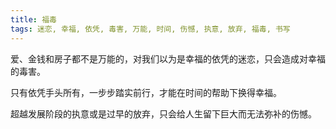 ```yaml
---
title: 福毒
tags: 迷恋, 幸福, 依凭, 毒害, 万能, 时间, 伤憾, 执意, 放弃, 福毒, 书写
---
```



爱、金钱和房子都不是万能的，对我们以为是幸福的依凭的迷恋，只会造成对幸福的毒害。

只有依凭手头所有，一步步踏实前行，才能在时间的帮助下换得幸福。

超越发展阶段的执意或是过早的放弃，只会给人生留下巨大而无法弥补的伤憾。

